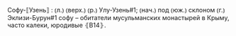 ---
---

Софу-⟦Узень⟧
: ⦅л.⦆ ⦅верх.⦆ ⦅р.⦆ Улу-Узень#1; ⦅нач.⦆ под ⦅юж.⦆ склоном ⦅г.⦆ Эклизи-Бурун#1 софу – обитатели мусульманских монастырей в Крыму, часто калеки, юродивые ⦃В14⦄.
